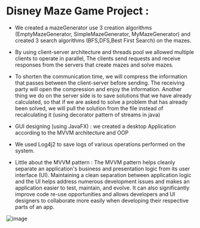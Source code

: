 # Disney Maze Game Project :
- We created a mazeGenerator use 3 creation algorithms (EmptyMazeGenerator, SimpleMazeGenerator, MyMazeGenerator)
and created 3 search algorithms (BFS,DFS,Best First Search) on the mazes.

- By using client-server architecture and threads pool we allowed multiple clients to operate in parallel,
The clients send requests and receive responses from the servers that create mazes and solve mazes.
- To shorten the communication time, we will compress the information that passes between the client-server before sending. 
The receiving party will open the compression and enjoy the information. 
Another thing we do on the server side is to save solutions that we have already calculated, 
so that if we are asked to solve a problem that has already been solved, 
we will pull the solution from the file instead of recalculating it (using decorator pattern of streams in java)
- GUI designing (using JavaFX) : we created a desktop Application according to the MVVM architecture and OOP
- We used Log4j2 to save logs of various operations performed on the system.




- Little about the MVVM pattern :
The MVVM pattern helps cleanly separate an application's business and presentation logic from its user interface (UI). Maintaining a clean separation between application logic and the UI helps address numerous development issues and makes an application easier to test, maintain, and evolve. It can also significantly improve code re-use opportunities and allows developers and UI designers to collaborate more easily when developing their respective parts of an app.

![image](https://user-images.githubusercontent.com/81766913/210111139-b281e1dd-6ee9-4567-9c29-b2915ac3ae8d.png)

